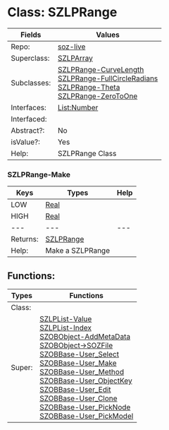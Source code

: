 
# Class:	SZLPRange

| Fields | Values |
| --------- | --------- |
| Repo: | [soz-live](/repos/soz-live.html) |
| Superclass: | [SZLPArray](SZLPArray.html) |
| Subclasses: | [SZLPRange-CurveLength](SZLPRange-CurveLength.html) <br> [SZLPRange-FullCircleRadians](SZLPRange-FullCircleRadians.html) <br> [SZLPRange-Theta](SZLPRange-Theta.html) <br> [SZLPRange-ZeroToOne](SZLPRange-ZeroToOne.html) |
| Interfaces: | [List:Number](List:Number.html) |
| Interfaced: |  |
| Abstract?: | No |
| isValue?: | Yes |
| Help: | SZLPRange Class |

### SZLPRange-Make

| Keys | Types | Help |
| --------- | --------- | --------- |
| LOW | [Real](Real.html) |  |
| HIGH | [Real](Real.html) |  |
| --- | --- | --- |
| Returns: | [SZLPRange](SZLPRange.html) |
| Help: | Make a SZLPRange |


## Functions:

| Types | Functions |
| --------- | --------- |
| Class: |  |
| Super: | [SZLPList-Value](SZLPList.html) <br> [SZLPList-Index](SZLPList.html) <br> [SZOBObject-AddMetaData](SZOBObject.html) <br> [SZOBObject->SOZFile](SZOBObject.html) <br> [SZOBBase-User_Select](SZOBBase.html) <br> [SZOBBase-User_Make](SZOBBase.html) <br> [SZOBBase-User_Method](SZOBBase.html) <br> [SZOBBase-User_ObjectKey](SZOBBase.html) <br> [SZOBBase-User_Edit](SZOBBase.html) <br> [SZOBBase-User_Clone](SZOBBase.html) <br> [SZOBBase-User_PickNode](SZOBBase.html) <br> [SZOBBase-User_PickModel](SZOBBase.html) |


